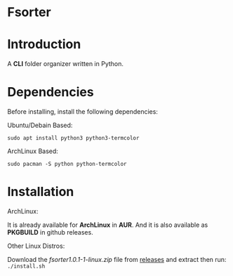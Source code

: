 # Fsorter
# Introduction
A **CLI** folder organizer written in Python.
# Dependencies
Before installing, install the following dependencies:

Ubuntu/Debain Based:

```sudo apt install python3 python3-termcolor```

ArchLinux Based:

```sudo pacman -S python python-termcolor```
# Installation
ArchLinux:

It is already available for **ArchLinux** in **AUR**.
And it is also available as **PKGBUILD** in github releases.

[releases]: https://github.com/abdurehman4/fsorter/releases/tag/v1.0.1-1 'releases'

Other Linux Distros:

Download the *fsorter1.0.1-1-linux.zip* file from [releases] and extract then run:
``./install.sh``

